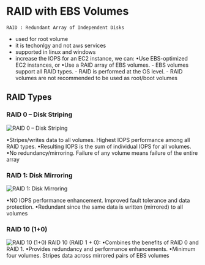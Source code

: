 # RAID with EBS Volumes

`RAID : Redundant Array of Independent Disks`

- used for root volume
- it is techonlgy and not aws services
- supported in linux and windows
- increase the IOPS for an EC2 instance, we can:
  •Use EBS-optimized EC2 instances, or
  •Use a RAID array of EBS volumes. - EBS volumes support all RAID types. - RAID is performed at the OS level. - RAID volumes are not recommended to be used as root/boot volumes

## RAID Types

### RAID 0 – Disk Striping

![RAID 0 – Disk Striping](image-2.png)

•Stripes/writes data to all volumes.
Highest IOPS performance among
all RAID types.
•Resulting IOPS is the sum of
individual IOPS for all volumes.
•No redundancy/mirroring. Failure
of any volume means failure of
the entire array

### RAID 1: Disk Mirroring

![RAID 1: Disk Mirroring](image-1.png)

•NO IOPS performance
enhancement. Improved fault
tolerance and data protection.
•Redundant since the same data
is written (mirrored) to all
volumes

### RAID 10 (1+0)

![RAID 10 (1+0)](image.png)
RAID 10 (RAID 1 + 0):
•Combines the benefits of RAID 0 and
RAID 1.
•Provides redundancy and performance
enhancements.
•Minimum four volumes. Stripes data
across mirrored pairs of EBS volumes
